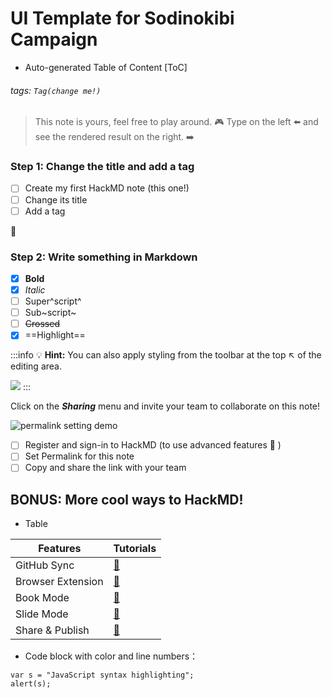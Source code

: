 # UI Template for Sodinokibi Campaign

- Auto-generated Table of Content
[ToC]

###### tags: `Tag(change me!)`

> This note is yours, feel free to play around.  :video_game: 
> Type on the left :arrow_left: and see the rendered result on the right. :arrow_right:

### Step 1: Change the title and add a tag

- [ ] Create my first HackMD note (this one!)
- [ ] Change its title
- [ ] Add a tag

:rocket: 

### Step 2: Write something in Markdown


- [x] **Bold**
- [x] *Italic*
- [ ] Super^script^
- [ ] Sub~script~
- [ ] ~~Crossed~~
- [x] ==Highlight==

:::info
:bulb: **Hint:** You can also apply styling from the toolbar at the top :arrow_upper_left: of the editing area.

![](https://joshuatai.github.io/markdown-test/images/a.png)
:::



Click on the <i class="fa fa-share-alt"></i> ***Sharing*** menu and invite your team to collaborate on this note!

![permalink setting demo](https://i.imgur.com/PjUhQBB.gif)

- [ ] Register and sign-in to HackMD (to use advanced features :tada: ) 
- [ ] Set Permalink for this note
- [ ] Copy and share the link with your team

## BONUS: More cool ways to HackMD!

- Table

| Features          | Tutorials               |
| ----------------- |:----------------------- |
| GitHub Sync         | [:link:][GitHub-Sync]   |
| Browser Extension | [:link:][HackMD-it]     |
| Book Mode         | [:link:][Book-mode]     |
| Slide Mode        | [:link:][Slide-mode]    | 
| Share & Publish   | [:link:][Share-Publish] |

[GitHub-Sync]: https://hackmd.io/c/tutorials/%2Fs%2Flink-with-github
[HackMD-it]: https://hackmd.io/c/tutorials/%2Fs%2Fhackmd-it
[Book-mode]: https://hackmd.io/c/tutorials/%2Fs%2Fhow-to-create-book
[Slide-mode]: https://hackmd.io/c/tutorials/%2Fs%2Fhow-to-create-slide-deck
[Share-Publish]: https://hackmd.io/c/tutorials/%2Fs%2Fhow-to-publish-note

- Code block with color and line numbers：
```javascript=16
var s = "JavaScript syntax highlighting";
alert(s);
```
